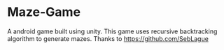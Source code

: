 # Maze-Game
A android game built using unity.
This game uses recursive backtracking algorithm to generate mazes.
Thanks to https://github.com/SebLague
